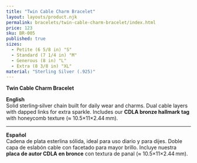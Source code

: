```yaml
---
title: "Twin Cable Charm Bracelet"
layout: layouts/product.njk
permalink: bracelets/twin-cable-charm-bracelet/index.html
price: 123
sku: BR-005
published: true
sizes:
  - Petite (6 5/8 in) "S"
  - Standard (7 1/4 in) "M"
  - Generous (8 in) "L"
  - Extra (8 3/8 in) "XL"
material: "Sterling Silver (.925)"
---
```


**Twin Cable Charm Bracelet**

**English**  
Solid sterling‑silver chain built for daily wear and charms. Dual cable layers with dapped links for extra sparkle. Includes our **CDLA bronze hallmark tag** with honeycomb texture (≈ 10.5×11×2.44 mm).

---

**Español**  
Cadena de plata esterlina sólida, ideal para uso diario y para dijes. Doble capa de eslabón cable con facetado para mayor brillo. Incluye nuestra **placa de autor CDLA en bronce** con textura de panal (≈ 10.5×11×2.44 mm).
